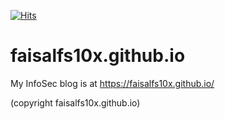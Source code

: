 [![Hits](https://hits.seeyoufarm.com/api/count/incr/badge.svg?url=https%3A%2F%2Fgithub.com%2Ffaisalfs10x%2Ffaisalfs10x.github.io&count_bg=%2379C83D&title_bg=%23F67023&icon=&icon_color=%23E3E537&title=visitor&edge_flat=false)](https://hits.seeyoufarm.com)

# faisalfs10x.github.io
My InfoSec blog is at https://faisalfs10x.github.io/

(copyright faisalfs10x.github.io)

<!-- <script data-ad-client="ca-pub-3765232276470543" async src="https://pagead2.googlesyndication.com/pagead/js/adsbygoogle.js"></script> -->
